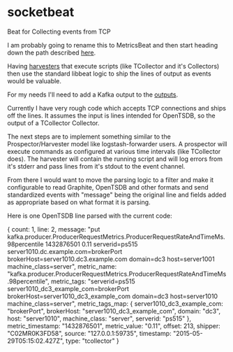 # socketbeat
Beat for Collecting events from TCP

I am probably going to rename this to MetricsBeat and then start heading down the path described [here](https://discuss.elastic.co/t/metrics-beat/1495/2).

Having [harvesters](https://github.com/elastic/logstash-forwarder/blob/master/harvester.go|harvesters) that execute scripts (like TCollector and it's Collectors) then use the standard libbeat logic to ship the lines of output as events would be valuable. 

For my needs I'll need to add a Kafka output to the [outputs](https://github.com/johann8384/libbeat).

Currently I have very rough code which accepts TCP connections and ships off the lines. It assumes the input is lines intended for OpenTSDB, so the output of a TCollector Collector.

The next steps are to implement something similar to the Prospector/Harvester model like logstash-forwarder users. A prospector will execute commands as configured at various time intervals (like TCollector does). The harvester will contain the running script and will log errors from it's stderr and pass lines from it's stdout to the event channel.

From there I would want to move the parsing logic to a filter and make it configurable to read Graphite, OpenTSDB and other formats and send standardized events with "message" being the original line and fields added as appropriate based on what format it is parsing.

Here is one OpenTSDB line parsed with the current code:

{
count: 1,
line: 2,
message: "put kafka.producer.ProducerRequestMetrics.ProducerRequestRateAndTimeMs.98percentile 1432876501 0.11 serverid=ps515 server1010.dc.example.com=brokerPort brokerHost=server1010.dc3.example.com domain=dc3 host=server1001 machine_class=server",
metric_name: "kafka.producer.ProducerRequestMetrics.ProducerRequestRateAndTimeMs.98percentile",
metric_tags: "serverid=ps515 server1010_dc3_example_com=brokerPort brokerHost=server1010_dc3_example_com domain=dc3 host=server1010 machine_class=server",
metric_tags_map: {
server1010_dc3_example_com: "brokerPort",
brokerHost: "server1010_dc3_example_com",
domain: "dc3",
host: "server1010",
machine_class: "server",
serverid: "ps515"
},
metric_timestamp: "1432876501",
metric_value: "0.11",
offset: 213,
shipper: "C02MR0K3FD58",
source: "127.0.0.1:59735",
timestamp: "2015-05-29T05:15:02.427Z",
type: "tcollector"
}
